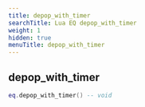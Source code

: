 ```yaml
---
title: depop_with_timer
searchTitle: Lua EQ depop_with_timer
weight: 1
hidden: true
menuTitle: depop_with_timer
---
```

## depop_with_timer
```lua
eq.depop_with_timer() -- void
```